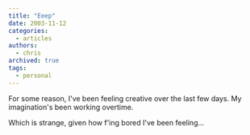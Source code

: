 ```yaml
---
title: "Eeep"
date: 2003-11-12
categories:
  - articles
authors:
  - chris
archived: true
tags:
  - personal
---
```


For some reason, I've been feeling creative over the last few days. My imagination's been working overtime.

Which is strange, given how f'ing bored I've been feeling...
